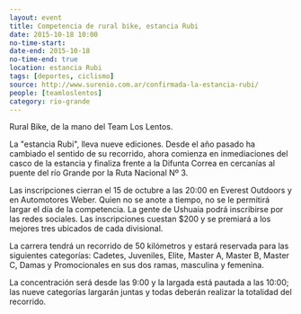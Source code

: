 ```yaml
---
layout: event 
title: Competencia de rural bike, estancia Rubi
date: 2015-10-18 10:00
no-time-start: 
date-end: 2015-10-18
no-time-end: true
location: estancia Rubi
tags: [deportes, ciclismo]
source: http://www.surenio.com.ar/confirmada-la-estancia-rubi/
people: [teamloslentos]
category: rio-grande
---
```


Rural Bike, de la mano del Team Los Lentos. 

La "estancia Rubi", lleva nueve ediciones. Desde el año pasado ha cambiado el sentido de su recorrido, ahora comienza en inmediaciones del casco de la estancia y finaliza frente a la Difunta Correa en cercanías al puente del río Grande por la Ruta Nacional Nº 3.

Las inscripciones cierran el 15 de octubre a las 20:00 en Everest Outdoors y en Automotores Weber. Quien no se anote a tiempo, no se le permitirá largar el día de la competencia. La gente de Ushuaia podrá inscribirse por las redes sociales. Las inscripciones cuestan $200 y se premiará a los mejores tres ubicados de cada divisional.

La carrera tendrá un recorrido de 50 kilómetros y estará reservada para las siguientes categorías: Cadetes, Juveniles, Elite, Master A, Master B, Master C, Damas y Promocionales en sus dos ramas, masculina y femenina.

La concentración será desde las 9:00 y la largada está pautada a las 10:00; las nueve categorías largarán juntas y todas deberán realizar la totalidad del recorrido. 


